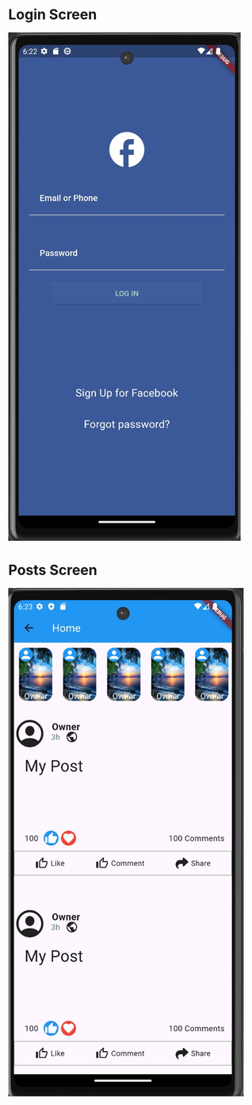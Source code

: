 # Login Screen
![Alt Text](https://github.com/Jimmybasha/Flutter2ndAssignment/blob/master/WhatsApp%20Image%202024-09-26%20at%2019.23.03_989c948f.jpg)





# Posts Screen

![Alt Text](https://github.com/Jimmybasha/Flutter2ndAssignment/blob/master/WhatsApp%20Image%202024-09-26%20at%2019.23.12_c2a3e4c4.jpg)
